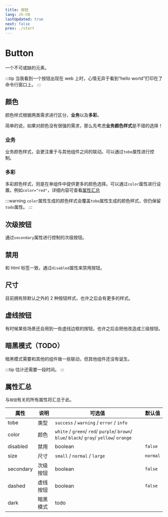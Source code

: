 ```yaml
---
title: 按钮
lang: zh-CN
lastUpdated: true
next: false
prev: ./start
---
```


# Button

一个不可或缺的元素。

:::tip
当我看到一个按钮出现在 web 上时，心情无异于看到“hello world”打印在了命令行窗口上。
:::

## 颜色

颜色样式根据两类需求进行区分，**业务**以及**多彩**。

简单的说，如果对颜色没有很强的需求，那么先考虑**业务颜色样式**是不错的选择！

### 业务

业务颜色样式，会更注重于与其他组件之间的联动。可以通过`tobe`属性进行控制。

<demo src="./ButtonTobe.vue" title="颜色样式" desc="颜色很固定，但是很好用。" />

### 多彩

多彩颜色样式，则是在单组件中提供更多的颜色选择。可以通过`color`属性进行设置。例如`color="red"`，详细内容可查看[属性汇总](./#属性汇总)

<demo src="./ButtonColor.vue" title="颜色样式" desc="这个世界不是黑的，也不是白的。" />

:::warning
`color`属性生成的颜色样式会覆盖`tobe`属性生成的颜色样式，但仍保留`todo`属性。
:::

## 次级按钮

通过`secondary`属性进行控制的次级按钮。

<demo src="./ButtonSecondary.vue" title="次级按钮" desc="次要按钮有时候也是必须的。" />

## 禁用

和 html 标签一致，通过`disabled`属性来禁用按钮。

<demo src="./ButtonDisabled.vue" title="禁用按钮" desc="该装备耐久过低，无法使用。" />

## 尺寸

目前拥有除默认之外的 2 种按钮样式，也许之后会有更多的样式。

<demo src="./ButtonSize.vue" title="按钮尺寸" desc="一个班上总有一些大孩子和小孩子。" />

## 虚线按钮

有时候某些场景还会用到一些虚线边框的按钮。也许之后会把他改造成三级按钮。

<demo src="./ButtonDashed.vue" title="虚线按钮" />

## 暗黑模式（TODO）

暗黑模式需要和其他的组件做一些联动，但其他组件还没有诞生。

:::tip
估计还需要一段时间。
:::

## 属性汇总

与`按钮`有关的所有属性将汇总于此。

| 属性      | 说明     | 可选值                                                                                   | 默认值   |
| --------- | -------- | ---------------------------------------------------------------------------------------- | -------- |
| tobe      | 类型     | `success` / `warning` / `error` / `info`                                                 |          |
| color     | 颜色     | `white` / `green`/ `red`/ `purple`/ `brown`/ `blue`/ `black`/ `gray`/ `yellow`/ `orange` |          |
| disabled  | 禁用     | boolean                                                                                  | `false`  |
| size      | 尺寸     | `small` / `normal` / `large`                                                             | `normal` |
| secondary | 次级按钮 | boolean                                                                                  | `false`  |
| dashed    | 虚线按钮 | boolean                                                                                  | `false`  |
| dark      | 暗黑模式 | todo                                                                                     |          |
